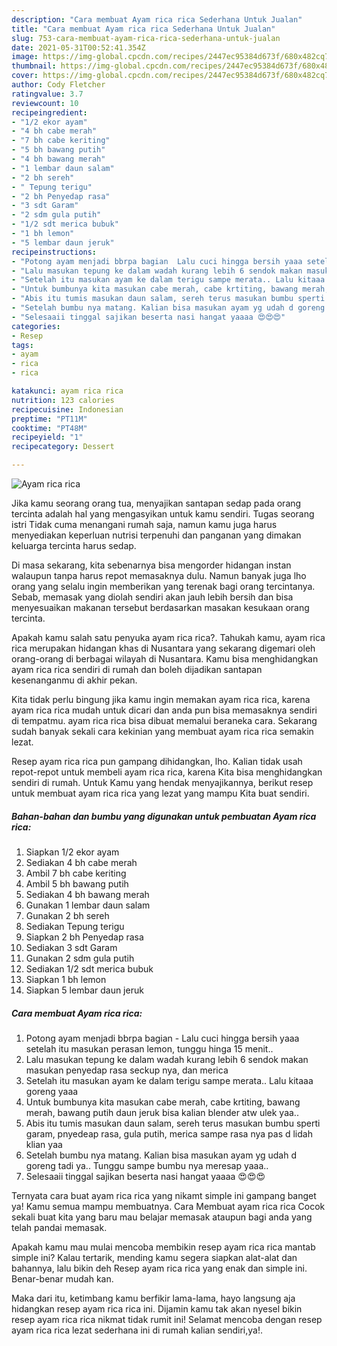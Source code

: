 ```yaml
---
description: "Cara membuat Ayam rica rica Sederhana Untuk Jualan"
title: "Cara membuat Ayam rica rica Sederhana Untuk Jualan"
slug: 753-cara-membuat-ayam-rica-rica-sederhana-untuk-jualan
date: 2021-05-31T00:52:41.354Z
image: https://img-global.cpcdn.com/recipes/2447ec95384d673f/680x482cq70/ayam-rica-rica-foto-resep-utama.jpg
thumbnail: https://img-global.cpcdn.com/recipes/2447ec95384d673f/680x482cq70/ayam-rica-rica-foto-resep-utama.jpg
cover: https://img-global.cpcdn.com/recipes/2447ec95384d673f/680x482cq70/ayam-rica-rica-foto-resep-utama.jpg
author: Cody Fletcher
ratingvalue: 3.7
reviewcount: 10
recipeingredient:
- "1/2 ekor ayam"
- "4 bh cabe merah"
- "7 bh cabe keriting"
- "5 bh bawang putih"
- "4 bh bawang merah"
- "1 lembar daun salam"
- "2 bh sereh"
- " Tepung terigu"
- "2 bh Penyedap rasa"
- "3 sdt Garam"
- "2 sdm gula putih"
- "1/2 sdt merica bubuk"
- "1 bh lemon"
- "5 lembar daun jeruk"
recipeinstructions:
- "Potong ayam menjadi bbrpa bagian  Lalu cuci hingga bersih yaaa setelah itu masukan perasan lemon, tunggu hinga 15 menit.."
- "Lalu masukan tepung ke dalam wadah kurang lebih 6 sendok makan masukan penyedap rasa seckup nya, dan merica"
- "Setelah itu masukan ayam ke dalam terigu sampe merata.. Lalu kitaaa goreng yaaa"
- "Untuk bumbunya kita masukan cabe merah, cabe krtiting, bawang merah, bawang putih daun jeruk bisa kalian blender atw ulek yaa.."
- "Abis itu tumis masukan daun salam, sereh terus masukan bumbu sperti garam, pnyedeap rasa, gula putih, merica sampe rasa nya pas d lidah klian yaa"
- "Setelah bumbu nya matang. Kalian bisa masukan ayam yg udah d goreng tadi ya.. Tunggu sampe bumbu nya meresap yaaa.."
- "Selesaaii tinggal sajikan beserta nasi hangat yaaaa 😍😍😍"
categories:
- Resep
tags:
- ayam
- rica
- rica

katakunci: ayam rica rica 
nutrition: 123 calories
recipecuisine: Indonesian
preptime: "PT11M"
cooktime: "PT48M"
recipeyield: "1"
recipecategory: Dessert

---
```



![Ayam rica rica](https://img-global.cpcdn.com/recipes/2447ec95384d673f/680x482cq70/ayam-rica-rica-foto-resep-utama.jpg)

Jika kamu seorang orang tua, menyajikan santapan sedap pada orang tercinta adalah hal yang mengasyikan untuk kamu sendiri. Tugas seorang istri Tidak cuma menangani rumah saja, namun kamu juga harus menyediakan keperluan nutrisi terpenuhi dan panganan yang dimakan keluarga tercinta harus sedap.

Di masa  sekarang, kita sebenarnya bisa mengorder hidangan instan walaupun tanpa harus repot memasaknya dulu. Namun banyak juga lho orang yang selalu ingin memberikan yang terenak bagi orang tercintanya. Sebab, memasak yang diolah sendiri akan jauh lebih bersih dan bisa menyesuaikan makanan tersebut berdasarkan masakan kesukaan orang tercinta. 



Apakah kamu salah satu penyuka ayam rica rica?. Tahukah kamu, ayam rica rica merupakan hidangan khas di Nusantara yang sekarang digemari oleh orang-orang di berbagai wilayah di Nusantara. Kamu bisa menghidangkan ayam rica rica sendiri di rumah dan boleh dijadikan santapan kesenanganmu di akhir pekan.

Kita tidak perlu bingung jika kamu ingin memakan ayam rica rica, karena ayam rica rica mudah untuk dicari dan anda pun bisa memasaknya sendiri di tempatmu. ayam rica rica bisa dibuat memalui beraneka cara. Sekarang sudah banyak sekali cara kekinian yang membuat ayam rica rica semakin lezat.

Resep ayam rica rica pun gampang dihidangkan, lho. Kalian tidak usah repot-repot untuk membeli ayam rica rica, karena Kita bisa menghidangkan sendiri di rumah. Untuk Kamu yang hendak menyajikannya, berikut resep untuk membuat ayam rica rica yang lezat yang mampu Kita buat sendiri.

<!--inarticleads1-->

##### Bahan-bahan dan bumbu yang digunakan untuk pembuatan Ayam rica rica:

1. Siapkan 1/2 ekor ayam
1. Sediakan 4 bh cabe merah
1. Ambil 7 bh cabe keriting
1. Ambil 5 bh bawang putih
1. Sediakan 4 bh bawang merah
1. Gunakan 1 lembar daun salam
1. Gunakan 2 bh sereh
1. Sediakan  Tepung terigu
1. Siapkan 2 bh Penyedap rasa
1. Sediakan 3 sdt Garam
1. Gunakan 2 sdm gula putih
1. Sediakan 1/2 sdt merica bubuk
1. Siapkan 1 bh lemon
1. Siapkan 5 lembar daun jeruk




<!--inarticleads2-->

##### Cara membuat Ayam rica rica:

1. Potong ayam menjadi bbrpa bagian  - Lalu cuci hingga bersih yaaa setelah itu masukan perasan lemon, tunggu hinga 15 menit..
1. Lalu masukan tepung ke dalam wadah kurang lebih 6 sendok makan masukan penyedap rasa seckup nya, dan merica
1. Setelah itu masukan ayam ke dalam terigu sampe merata.. Lalu kitaaa goreng yaaa
1. Untuk bumbunya kita masukan cabe merah, cabe krtiting, bawang merah, bawang putih daun jeruk bisa kalian blender atw ulek yaa..
1. Abis itu tumis masukan daun salam, sereh terus masukan bumbu sperti garam, pnyedeap rasa, gula putih, merica sampe rasa nya pas d lidah klian yaa
1. Setelah bumbu nya matang. Kalian bisa masukan ayam yg udah d goreng tadi ya.. Tunggu sampe bumbu nya meresap yaaa..
1. Selesaaii tinggal sajikan beserta nasi hangat yaaaa 😍😍😍




Ternyata cara buat ayam rica rica yang nikamt simple ini gampang banget ya! Kamu semua mampu membuatnya. Cara Membuat ayam rica rica Cocok sekali buat kita yang baru mau belajar memasak ataupun bagi anda yang telah pandai memasak.

Apakah kamu mau mulai mencoba membikin resep ayam rica rica mantab simple ini? Kalau tertarik, mending kamu segera siapkan alat-alat dan bahannya, lalu bikin deh Resep ayam rica rica yang enak dan simple ini. Benar-benar mudah kan. 

Maka dari itu, ketimbang kamu berfikir lama-lama, hayo langsung aja hidangkan resep ayam rica rica ini. Dijamin kamu tak akan nyesel bikin resep ayam rica rica nikmat tidak rumit ini! Selamat mencoba dengan resep ayam rica rica lezat sederhana ini di rumah kalian sendiri,ya!.

